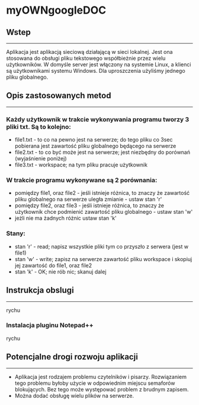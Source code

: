 # myOWNgoogleDOC
## Wstep
___

Aplikacja jest aplikacją sieciową działającą w sieci lokalnej. Jest ona stosowana do obsługi pliku tekstowego współbieżnie przez wielu użytkowników. W domyśle server jest włączony na systemie Linux, a klienci są użytkownikami systemu Windows. Dla uproszczenia użyliśmy jednego pliku globalnego. 

## Opis zastosowanych metod
___

### Każdy użytkownik w trakcie wykonywania programu tworzy 3 pliki txt. Są to kolejno:
* file1.txt - to co na pewno jest na serwerze; do tego pliku co 3sec pobierana jest zawartość pliku globalnego będącego na serwerze
* file2.txt - to co być może jest na serwerze; jest niezbędny do porównań (wyjaśnienie poniżej)
* file3.txt - workspace; na tym pliku pracuje użytkownik

### W trakcie programu wykonywane są 2 porównania:
* pomiędzy file1, oraz file2 - jeśli istnieje różnica, to znaczy że zawartość pliku globalnego na serwerze uległa zmianie - ustaw stan 'r'
* pomiędzy file2, oraz file3 - jeśli istnieje różnica, to znaczy że użytkownik chce podmienić zawartość pliku globalnego - ustaw stan 'w'
* jeżli nie ma żadnych różnic ustaw stan 'k'

### Stany:
* stan 'r' - read; napisz wszystkie pliki tym co przyszło z serwera (jest w file1)
* stan 'w' - write; zapisz na serwerze zawartość pliku workspace i skopiuj jej zawartość do file1, oraz file2
* stan 'k' - OK; nie rób nic; skanuj dalej

## Instrukcja obslugi
___

rychu

### Instalacja pluginu Notepad++

rychu

## Potencjalne drogi rozwoju aplikacji
___

* Aplikacja jest rodzajem problemu czytelników i pisarzy. Rozwiązaniem tego problemu byłoby użycie w odpowiednim miejscu semaforów blokujących. Bez tego może występować problem z brudnym zapisem. 
* Można dodać obsługę wielu plików na serwerze.